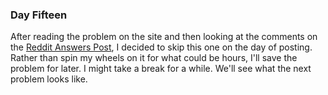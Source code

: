 ﻿### Day Fifteen

After reading the problem on the site and then looking at the comments on the [Reddit Answers Post][rap], I decided to skip this one on the day of posting. Rather than spin my wheels on it for what could be hours, I'll save the problem for later. I might take a break for a while. We'll see what the next problem looks like.

[rap]: https://www.reddit.com/r/adventofcode/comments/a6chwa/2018_day_15_solutions/